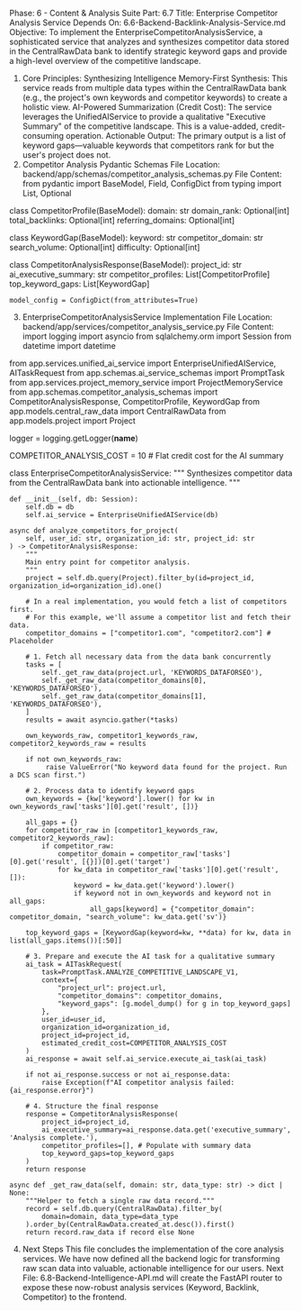 Phase: 6 - Content & Analysis Suite
Part: 6.7
Title: Enterprise Competitor Analysis Service
Depends On: 6.6-Backend-Backlink-Analysis-Service.md
Objective: To implement the EnterpriseCompetitorAnalysisService, a sophisticated service that analyzes and synthesizes competitor data stored in the CentralRawData bank to identify strategic keyword gaps and provide a high-level overview of the competitive landscape.
1. Core Principles: Synthesizing Intelligence
Memory-First Synthesis: This service reads from multiple data types within the CentralRawData bank (e.g., the project's own keywords and competitor keywords) to create a holistic view.
AI-Powered Summarization (Credit Cost): The service leverages the UnifiedAIService to provide a qualitative "Executive Summary" of the competitive landscape. This is a value-added, credit-consuming operation.
Actionable Output: The primary output is a list of keyword gaps—valuable keywords that competitors rank for but the user's project does not.
2. Competitor Analysis Pydantic Schemas
File Location: backend/app/schemas/competitor_analysis_schemas.py
File Content:
from pydantic import BaseModel, Field, ConfigDict
from typing import List, Optional

class CompetitorProfile(BaseModel):
    domain: str
    domain_rank: Optional[int]
    total_backlinks: Optional[int]
    referring_domains: Optional[int]

class KeywordGap(BaseModel):
    keyword: str
    competitor_domain: str
    search_volume: Optional[int]
    difficulty: Optional[int]

class CompetitorAnalysisResponse(BaseModel):
    project_id: str
    ai_executive_summary: str
    competitor_profiles: List[CompetitorProfile]
    top_keyword_gaps: List[KeywordGap]
    
    model_config = ConfigDict(from_attributes=True)

3. EnterpriseCompetitorAnalysisService Implementation
File Location: backend/app/services/competitor_analysis_service.py
File Content:
import logging
import asyncio
from sqlalchemy.orm import Session
from datetime import datetime

from app.services.unified_ai_service import EnterpriseUnifiedAIService, AITaskRequest
from app.schemas.ai_service_schemas import PromptTask
from app.services.project_memory_service import ProjectMemoryService
from app.schemas.competitor_analysis_schemas import CompetitorAnalysisResponse, CompetitorProfile, KeywordGap
from app.models.central_raw_data import CentralRawData
from app.models.project import Project

logger = logging.getLogger(__name__)

COMPETITOR_ANALYSIS_COST = 10 # Flat credit cost for the AI summary

class EnterpriseCompetitorAnalysisService:
    """
    Synthesizes competitor data from the CentralRawData bank into actionable intelligence.
    """

    def __init__(self, db: Session):
        self.db = db
        self.ai_service = EnterpriseUnifiedAIService(db)

    async def analyze_competitors_for_project(
        self, user_id: str, organization_id: str, project_id: str
    ) -> CompetitorAnalysisResponse:
        """
        Main entry point for competitor analysis.
        """
        project = self.db.query(Project).filter_by(id=project_id, organization_id=organization_id).one()
        
        # In a real implementation, you would fetch a list of competitors first.
        # For this example, we'll assume a competitor list and fetch their data.
        competitor_domains = ["competitor1.com", "competitor2.com"] # Placeholder
        
        # 1. Fetch all necessary data from the data bank concurrently
        tasks = [
            self._get_raw_data(project.url, 'KEYWORDS_DATAFORSEO'),
            self._get_raw_data(competitor_domains[0], 'KEYWORDS_DATAFORSEO'),
            self._get_raw_data(competitor_domains[1], 'KEYWORDS_DATAFORSEO'),
        ]
        results = await asyncio.gather(*tasks)
        
        own_keywords_raw, competitor1_keywords_raw, competitor2_keywords_raw = results
        
        if not own_keywords_raw:
             raise ValueError("No keyword data found for the project. Run a DCS scan first.")

        # 2. Process data to identify keyword gaps
        own_keywords = {kw['keyword'].lower() for kw in own_keywords_raw['tasks'][0].get('result', [])}
        
        all_gaps = {}
        for competitor_raw in [competitor1_keywords_raw, competitor2_keywords_raw]:
            if competitor_raw:
                competitor_domain = competitor_raw['tasks'][0].get('result', [{}])[0].get('target')
                for kw_data in competitor_raw['tasks'][0].get('result', []):
                    keyword = kw_data.get('keyword').lower()
                    if keyword not in own_keywords and keyword not in all_gaps:
                        all_gaps[keyword] = {"competitor_domain": competitor_domain, "search_volume": kw_data.get('sv')}

        top_keyword_gaps = [KeywordGap(keyword=kw, **data) for kw, data in list(all_gaps.items())[:50]]

        # 3. Prepare and execute the AI task for a qualitative summary
        ai_task = AITaskRequest(
            task=PromptTask.ANALYZE_COMPETITIVE_LANDSCAPE_V1,
            context={
                "project_url": project.url,
                "competitor_domains": competitor_domains,
                "keyword_gaps": [g.model_dump() for g in top_keyword_gaps]
            },
            user_id=user_id,
            organization_id=organization_id,
            project_id=project_id,
            estimated_credit_cost=COMPETITOR_ANALYSIS_COST
        )
        ai_response = await self.ai_service.execute_ai_task(ai_task)

        if not ai_response.success or not ai_response.data:
            raise Exception(f"AI competitor analysis failed: {ai_response.error}")

        # 4. Structure the final response
        response = CompetitorAnalysisResponse(
            project_id=project_id,
            ai_executive_summary=ai_response.data.get('executive_summary', 'Analysis complete.'),
            competitor_profiles=[], # Populate with summary data
            top_keyword_gaps=top_keyword_gaps
        )
        return response

    async def _get_raw_data(self, domain: str, data_type: str) -> dict | None:
        """Helper to fetch a single raw data record."""
        record = self.db.query(CentralRawData).filter_by(
            domain=domain, data_type=data_type
        ).order_by(CentralRawData.created_at.desc()).first()
        return record.raw_data if record else None

4. Next Steps
This file concludes the implementation of the core analysis services. We have now defined all the backend logic for transforming raw scan data into valuable, actionable intelligence for our users.
Next File: 6.8-Backend-Intelligence-API.md will create the FastAPI router to expose these now-robust analysis services (Keyword, Backlink, Competitor) to the frontend.